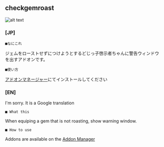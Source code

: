 checkgemroast
--
![alt text](http://i.imgur.com/KIkA8cF.png "jp Screenshot")

### [JP]

	■なにこれ

ジェムをローストせずにつけようとするどじっ子啓示者ちゃんに警告ウィンドウを出すアドオンです。

	■使い方

[アドオンマネージャー](https://github.com/Excrulon/Tree-of-Savior-Addon-Manager)にてインストールしてください


### [EN]

I'm sorry. It is a Google translation

	■ What this

When equiping a gem that is not roasting, show warning window.

	■ How to use

Addons are available on the [Addon Manager](https://github.com/Excrulon/Tree-of-Savior-Addon-Manager)


